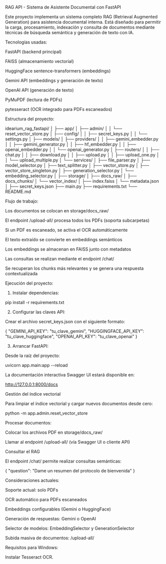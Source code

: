 RAG API - Sistema de Asistente Documental con FastAPI

Este proyecto implementa un sistema completo RAG (Retrieval Augmented Generation) para asistencia documental interna. Está diseñado para permitir la carga, procesamiento, indexación y consulta de documentos mediante técnicas de búsqueda semántica y generación de texto con IA.

Tecnologías usadas:

FastAPI (backend principal)

FAISS (almacenamiento vectorial)

HuggingFace sentence-transformers (embeddings)

Gemini API (embeddings y generación de texto)

OpenAI API (generación de texto)

PyMuPDF (lectura de PDFs)

pytesseract (OCR integrado para PDFs escaneados)



Estructura del proyecto:

idearium_rag_fastapi/
│
├── app/
│   ├── admin/
│   │   └── reset_vector_store.py
│   ├── config/
│   │   ├── secret_keys.py
│   │   └── settings.py
│   ├── models/
│   ├── providers/
│   │   ├── gemini_embedder.py
│   │   ├── gemini_generator.py
│   │   ├── hf_embedder.py
│   │   ├── openai_embedder.py
│   │   └── openai_generator.py
│   ├── routers/
│   │   ├── chat.py
│   │   ├── download.py
│   │   ├── upload.py
│   │   ├── upload_one.py
│   │   └── upload_multiple.py
│   └── services/
│       ├── file_parser.py
│       ├── model_selector.py
│       ├── text_splitter.py
│       ├── vector_store.py
│       ├── vector_store_singleton.py
│       ├── generation_selector.py
│       └── embedding_selector.py
│
├── storage/
│   ├── docs_raw/
│   ├── docs_chunks/
│   └── vector_index/
│       ├── index.faiss
│       └── metadata.json
│
├── secret_keys.json
├── main.py
├── requirements.txt
└── README.md

Flujo de trabajo:

Los documentos se colocan en storage/docs_raw/

El endpoint /upload-all/ procesa todos los PDFs (soporta subcarpetas)

Si un PDF es escaneado, se activa el OCR automáticamente

El texto extraído se convierte en embeddings semánticos

Los embeddings se almacenan en FAISS junto con metadatos

Las consultas se realizan mediante el endpoint /chat/

Se recuperan los chunks más relevantes y se genera una respuesta contextualizada

Ejecución del proyecto:

1. Instalar dependencias:

pip install -r requirements.txt


2. Configurar las claves API:

Crear el archivo secret_keys.json con el siguiente formato:

{
  "GEMINI_API_KEY": "tu_clave_gemini",
  "HUGGINGFACE_API_KEY": "tu_clave_huggingface",
  "OPENAI_API_KEY": "tu_clave_openai"
}


3. Arrancar FastAPI:

Desde la raíz del proyecto:

uvicorn app.main:app --reload

La documentación interactiva Swagger UI estará disponible en:

http://127.0.0.1:8000/docs

Gestión del índice vectorial


Para limpiar el índice vectorial y cargar nuevos documentos desde cero:

python -m app.admin.reset_vector_store


Procesar documentos:

Colocar los archivos PDF en storage/docs_raw/

Llamar al endpoint /upload-all/ (vía Swagger UI o cliente API)

Consultar el RAG

El endpoint /chat/ permite realizar consultas semánticas:

{
  "question": "Dame un resumen del protocolo de bienvenida"
}


Consideraciones actuales:

Soporte actual: solo PDFs

OCR automático para PDFs escaneados

Embeddings configurables (Gemini o HuggingFace)

Generación de respuestas: Gemini o OpenAI

Selector de modelos: EmbeddingSelector y GenerationSelector

Subida masiva de documentos: /upload-all/

Requisitos para Windows:

Instalar Tesseract OCR.